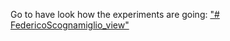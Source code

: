 Go to have look how the experiments are going: ["# FedericoScognamiglio_view" ](https://fdeloscogna.github.io/Blog/)
